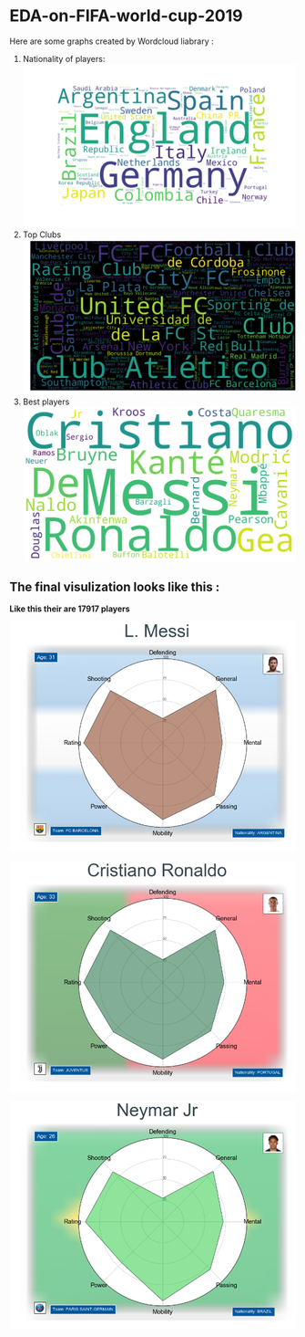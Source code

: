# EDA-on-FIFA-world-cup-2019

Here are some graphs created by Wordcloud liabrary :

1. Nationality of players:
![](graph.png)
2. Top Clubs
![](Clubs.png)
3. Best players
![](bestplayers.png)


## The final visulization looks like this :

__Like this their are 17917 players__ 

![](visualization1.png)

![](visualization2.png)

![](visualization3.png)

